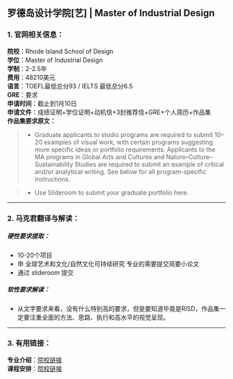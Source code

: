 ## 罗德岛设计学院[艺] | Master of Industrial Design

### 1. 官网相关信息：

**院校**：Rhode Island School of Design  
**学位**：Master of Industrial Design  
**学制**：2-2.5年  
**费用**：48210美元  
**语言**：TOEFL最低总分93 / IELTS 最低总分6.5  
**GRE**：要求    
**申请时间**：截止到1月10日  
**申请文件**：成绩证明+学位证明+动机信+3封推荐信+GRE+个人简历+作品集  
**作品集要求原文：**   

> - Graduate applicants to studio programs are required to submit 10–20 examples of visual work, with certain programs suggesting more specific ideas or portfolio requirements. Applicants to the MA programs in Global Arts and Cultures and Nature–Culture–Sustainability Studies are required to submit an example of critical and/or analytical writing. See below for all program-specific instructions.

> - Use Slideroom to submit your graduate portfolio here.


---


### 2. 马克君翻译与解读：

##### 硬性要求提取：
- 10-20个项目
- 申 全球艺术和文化/自然文化可持续研究 专业的需要提交简要小论文
- 通过 slideroom 提交

##### 软性要求解读：
- 从文字要求来看，没有什么特别高的要求，但是要知道毕竟是RISD，作品集一定要注重全面的方法、思路、执行和高水平的视觉呈现。


---


### 3. 有用链接：

**专业介绍**：[院校链接](https://www.risd.edu/academics/industrial-design/)  
**课程安排**：[院校链接](https://www.risd.edu/academics/industrial-design/courses/)
